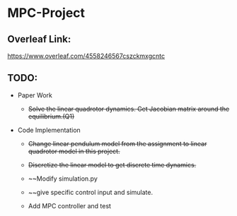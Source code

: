 # MPC-Project

## Overleaf Link:

https://www.overleaf.com/4558246567cszckmxgcntc


## TODO:
* Paper Work
    + ~~Solve the linear quadrotor dynamics. Get Jacobian matrix around the equilibrium.(Q1)~~

* Code Implementation
    + ~~Change linear pendulum model from the assignment to linear quadrotor model in this project.~~

    + ~~Discretize the linear model to get discrete time dynamics.~~
    
    + ~~Modify simulation.py

    + ~~give specific control input and simulate.

    + Add MPC controller and test